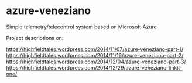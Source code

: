azure-veneziano
===============

Simple telemetry/telecontrol system based on Microsoft Azure

Project descriptions on:

https://highfieldtales.wordpress.com/2014/11/07/azure-veneziano-part-1/
https://highfieldtales.wordpress.com/2014/11/16/azure-veneziano-part-2/
https://highfieldtales.wordpress.com/2014/12/04/azure-veneziano-part-3/
https://highfieldtales.wordpress.com/2014/12/29/azure-veneziano-linkit-one/
